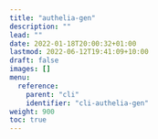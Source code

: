 ```yaml
---
title: "authelia-gen"
description: ""
lead: ""
date: 2022-01-18T20:00:32+01:00
lastmod: 2022-06-12T19:41:09+10:00
draft: false
images: []
menu:
  reference:
    parent: "cli"
    identifier: "cli-authelia-gen"
weight: 900
toc: true
---
```

